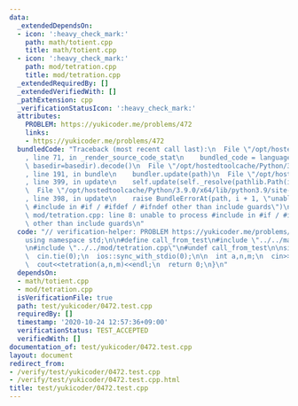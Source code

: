 ```yaml
---
data:
  _extendedDependsOn:
  - icon: ':heavy_check_mark:'
    path: math/totient.cpp
    title: math/totient.cpp
  - icon: ':heavy_check_mark:'
    path: mod/tetration.cpp
    title: mod/tetration.cpp
  _extendedRequiredBy: []
  _extendedVerifiedWith: []
  _pathExtension: cpp
  _verificationStatusIcon: ':heavy_check_mark:'
  attributes:
    PROBLEM: https://yukicoder.me/problems/472
    links:
    - https://yukicoder.me/problems/472
  bundledCode: "Traceback (most recent call last):\n  File \"/opt/hostedtoolcache/Python/3.9.0/x64/lib/python3.9/site-packages/onlinejudge_verify/documentation/build.py\"\
    , line 71, in _render_source_code_stat\n    bundled_code = language.bundle(stat.path,\
    \ basedir=basedir).decode()\n  File \"/opt/hostedtoolcache/Python/3.9.0/x64/lib/python3.9/site-packages/onlinejudge_verify/languages/cplusplus.py\"\
    , line 191, in bundle\n    bundler.update(path)\n  File \"/opt/hostedtoolcache/Python/3.9.0/x64/lib/python3.9/site-packages/onlinejudge_verify/languages/cplusplus_bundle.py\"\
    , line 399, in update\n    self.update(self._resolve(pathlib.Path(included), included_from=path))\n\
    \  File \"/opt/hostedtoolcache/Python/3.9.0/x64/lib/python3.9/site-packages/onlinejudge_verify/languages/cplusplus_bundle.py\"\
    , line 398, in update\n    raise BundleErrorAt(path, i + 1, \"unable to process\
    \ #include in #if / #ifdef / #ifndef other than include guards\")\nonlinejudge_verify.languages.cplusplus_bundle.BundleErrorAt:\
    \ mod/tetration.cpp: line 8: unable to process #include in #if / #ifdef / #ifndef\
    \ other than include guards\n"
  code: "// verification-helper: PROBLEM https://yukicoder.me/problems/472\n\n#include<bits/stdc++.h>\n\
    using namespace std;\n\n#define call_from_test\n#include \"../../math/totient.cpp\"\
    \n#include \"../../mod/tetration.cpp\"\n#undef call_from_test\n\nsigned main(){\n\
    \  cin.tie(0);\n  ios::sync_with_stdio(0);\n\n  int a,n,m;\n  cin>>a>>n>>m;\n\
    \  cout<<tetration(a,n,m)<<endl;\n  return 0;\n}\n"
  dependsOn:
  - math/totient.cpp
  - mod/tetration.cpp
  isVerificationFile: true
  path: test/yukicoder/0472.test.cpp
  requiredBy: []
  timestamp: '2020-10-24 12:57:36+09:00'
  verificationStatus: TEST_ACCEPTED
  verifiedWith: []
documentation_of: test/yukicoder/0472.test.cpp
layout: document
redirect_from:
- /verify/test/yukicoder/0472.test.cpp
- /verify/test/yukicoder/0472.test.cpp.html
title: test/yukicoder/0472.test.cpp
---
```

